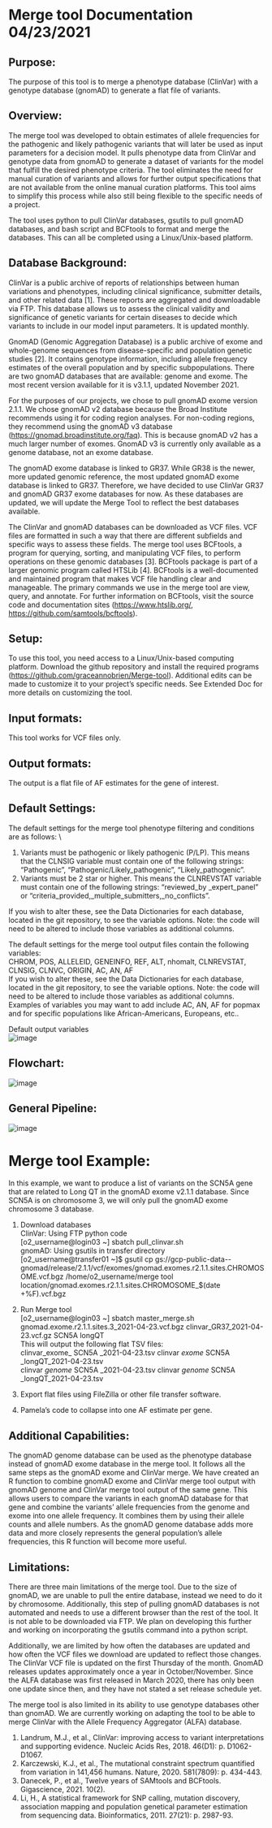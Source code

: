 # Merge tool Documentation 04/23/2021

## Purpose:
The purpose of this tool is to merge a phenotype database (ClinVar) with a genotype database (gnomAD) to generate a flat file of variants. 

## Overview:
The merge tool was developed to obtain estimates of allele frequencies for the pathogenic and likely pathogenic variants that will later be used as input parameters for a decision model. It pulls phenotype data from ClinVar and genotype data from gnomAD to generate a dataset of variants for the model that fulfill the desired phenotype criteria. The tool eliminates the need for manual curation of variants and allows for further output specifications that are not available from the online manual curation platforms. This tool aims to simplify this process while also still being flexible to the specific needs of a project.

The tool uses python to pull ClinVar databases, gsutils to pull gnomAD databases, and bash script and BCFtools to format and merge the databases. This can all be completed using a Linux/Unix-based platform. 

## Database Background:
ClinVar is a public archive of reports of relationships between human variations and phenotypes, including clinical significance, submitter details, and other related data [1]. These reports are aggregated and downloadable via FTP. This database allows us to assess the clinical validity and significance of genetic variants for certain diseases to decide which variants to include in our model input parameters. It is updated monthly. 

GnomAD (Genomic Aggregation Database) is a public archive of exome and whole-genome sequences from disease-specific and population genetic studies [2]. It contains genotype information, including allele frequency estimates of the overall population and by specific subpopulations. There are two gnomAD databases that are available: genome and exome. The most recent version available for it is v3.1.1, updated November 2021. 

For the purposes of our projects, we chose to pull gnomAD exome version 2.1.1. We chose gnomAD v2 database because the Broad Institute recommends using it for coding region analyses. For non-coding regions, they recommend using the gnomAD v3 database (https://gnomad.broadinstitute.org/faq). This is because gnomAD v2 has a much larger number of exomes. GnomAD v3 is currently only available as a genome database, not an exome database. 

The gnomAD exome database is linked to GR37. While GR38 is the newer, more updated genomic reference, the most updated gnomAD exome database is linked to GR37. Therefore, we have decided to use ClinVar GR37 and gnomAD GR37 exome databases for now. As these databases are updated, we will update the Merge Tool to reflect the best databases available.  

The ClinVar and gnomAD databases can be downloaded as VCF files. VCF files are formatted in such a way that there are different subfields and specific ways to assess these fields. The merge tool uses BCFtools, a program for querying, sorting, and manipulating VCF files, to perform operations on these genomic databases [3]. BCFtools package is part of a larger genomic program called HTSLib [4]. BCFtools is a well-documented and maintained program that makes VCF file handling clear and manageable. The primary commands we use in the merge tool are view, query, and annotate. For further information on BCFtools, visit the source code and documentation sites (https://www.htslib.org/, https://github.com/samtools/bcftools).  

## Setup:
To use this tool, you need access to a Linux/Unix-based computing platform. Download the github repository and install the required programs (https://github.com/graceannobrien/Merge-tool). Additional edits can be made to customize it to your project’s specific needs. See Extended Doc for more details on customizing the tool.

## Input formats:
This tool works for VCF files only.

## Output formats:
The output is a flat file of AF estimates for the gene of interest. 

## Default Settings:
The default settings for the merge tool phenotype filtering and conditions are as follows:
\
1.	Variants must be pathogenic or likely pathogenic (P/LP). This means that the CLNSIG variable must contain one of the following strings: “Pathogenic”, “Pathogenic/Likely_pathogenic”, “Likely_pathogenic”.
2.	Variants must be 2 star or higher. This means the CLNREVSTAT variable must contain one of the following strings: “reviewed_by _expert_panel” or “criteria_provided,_multiple_submitters,_no_conflicts”. 

If you wish to alter these, see the Data Dictionaries for each database, located in the git repository, to see the variable options. Note: the code will need to be altered to include those variables as additional columns. 

The default settings for the merge tool output files contain the following variables:
\
CHROM, POS, ALLELEID, GENEINFO, REF, ALT, nhomalt, CLNREVSTAT, CLNSIG, CLNVC, ORIGIN, AC, AN, AF
\
If you wish to alter these, see the Data Dictionaries for each database, located in the git repository, to see the variable options. Note: the code will need to be altered to include those variables as additional columns. Examples of variables you may want to add include AC, AN, AF for popmax and for specific populations like African-Americans, Europeans, etc.. 

Default output variables
\
![image](https://user-images.githubusercontent.com/67425562/116254829-ae101580-a73f-11eb-83c1-33c71208c6c9.png)

## Flowchart:
![image](https://user-images.githubusercontent.com/67425562/116253392-70f75380-a73e-11eb-88fa-029774d36201.png)

## General Pipeline:
![image](https://user-images.githubusercontent.com/67425562/116254112-13173b80-a73f-11eb-84f8-5741961eac15.png)


# Merge tool Example:
In this example, we want to produce a list of variants on the SCN5A gene that are related to Long QT in the gnomAD exome v2.1.1 database. Since SCN5A is on chromosome 3, we will only pull the gnomAD exome chromosome 3 database. 

1.	Download databases
\
ClinVar: Using FTP python code
\
[o2_username@login03 ~] sbatch pull_clinvar.sh
\
gnomAD: Using gsutils in transfer directory
\
[o2_username@transfer01 ~]$ gsutil cp gs://gcp-public-data--gnomad/release/2.1.1/vcf/exomes/gnomad.exomes.r2.1.1.sites.CHROMOSOME.vcf.bgz /home/o2_username/merge tool location/gnomad.exomes.r2.1.1.sites.CHROMOSOME_$(date +%F).vcf.bgz
2.	Run Merge tool
\
[o2_username@login03 ~]  sbatch master_merge.sh 
gnomad.exome.r2.1.1.sites.3_2021-04-23.vcf.bgz clinvar_GR37_2021-04-23.vcf.gz SCN5A longQT
\
This will output the following flat TSV files:
\
clinvar_exome_ SCN5A _2021-04-23.tsv
clinvar _exome_ SCN5A _longQT_2021-04-23.tsv
\
clinvar _genome_ SCN5A _2021-04-23.tsv
clinvar _genome_ SCN5A _longQT_2021-04-23.tsv

3.	Export flat files using FileZilla or other file transfer software.
4.	Pamela’s code to collapse into one AF estimate per gene.

## Additional Capabilities:
The gnomAD genome database can be used as the phenotype database instead of gnomAD exome database in the merge tool. It follows all the same steps as the gnomAD exome and ClinVar merge. We have created an R function to combine gnomAD exome and ClinVar merge tool output with gnomAD genome and ClinVar merge tool output of the same gene. This allows users to compare the variants in each gnomAD database for that gene and combine the variants’ allele frequencies from the genome and exome into one allele frequency. It combines them by using their allele counts and allele numbers. As the gnomAD genome database adds more data and more closely represents the general population’s allele frequencies, this R function will become more useful.

## Limitations:
There are three main limitations of the merge tool. Due to the size of gnomAD, we are unable to pull the entire database, instead we need to do it by chromosome. Additionally, this step of pulling gnomAD databases is not automated and needs to use a different browser than the rest of the tool. It is not able to be downloaded via FTP. We plan on developing this further and working on incorporating the gsutils command into a python script. 

Additionally, we are limited by how often the databases are updated and how often the VCF files we download are updated to reflect those changes. The ClinVar VCF file is updated on the first Thursday of the month. GnomAD releases updates approximately once a year in October/November. Since the ALFA database was first released in March 2020, there has only been one update since then, and they have not stated a set release schedule yet. 

The merge tool is also limited in its ability to use genotype databases other than gnomAD. We are currently working on adapting the tool to be able to merge ClinVar with the Allele Frequency Aggregator (ALFA) database.


1.	Landrum, M.J., et al., ClinVar: improving access to variant interpretations and supporting evidence. Nucleic Acids Res, 2018. 46(D1): p. D1062-D1067.
2.	Karczewski, K.J., et al., The mutational constraint spectrum quantified from variation in 141,456 humans. Nature, 2020. 581(7809): p. 434-443.
3.	Danecek, P., et al., Twelve years of SAMtools and BCFtools. Gigascience, 2021. 10(2).
4.	Li, H., A statistical framework for SNP calling, mutation discovery, association mapping and population genetical parameter estimation from sequencing data. Bioinformatics, 2011. 27(21): p. 2987-93.
 


